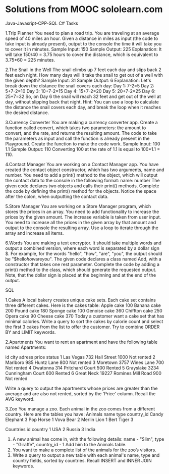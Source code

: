 # Solutions from MOOC sololearn.com 
Java-Javasript-CPP-SQL
C# Tasks

1.Trip Planner
You need to plan a road trip. You are traveling at an average speed of 40 miles an hour.
Given a distance in miles as input (the code to take input is already present), output to the console the time it will take you to cover it in minutes.
Sample Input:
150
Sample Output:
225
Explanation: It will take 150/40 = 3.75 hours to cover the distance, which is equivalent to 3.75*60 = 225 minutes.

2.The Snail in the Well
The snail climbs up 7 feet each day and slips back 2 feet each night.
How many days will it take the snail to get out of a well with the given depth?
Sample Input:
31
Sample Output:
6
Explanation: Let's break down the distance the snail covers each day:
Day 1: 7-2=5
Day 2: 5+7-2=10
Day 3: 10+7-2=15
Day 4: 15+7-2=20
Day 5: 20+7-2=25
Day 6: 25+7=32
So, on Day 6 the snail will reach 32 feet and get out of the well at day, without slipping back that night.
Hint: You can use a loop to calculate the distance the snail covers each day, and break the loop when it reaches the desired distance.

3.Currency Converter
You are making a currency converter app.
Create a function called convert, which takes two parameters: the amount to convert, and the rate, and returns the resulting amount.
The code to take the parameters as input and call the function is already present in the Playground.
Create the function to make the code work.
Sample Input:
100
1.1
Sample Output:
110
Converting 100 at the rate of 1.1 is equal to 100*1.1 = 110.

4.Contact Manager
You are working on a Contact Manager app.
You have created the contact object constructor, which has two arguments, name and number.
You need to add a print() method to the object, which will output the contact data to the console in the following format: name: number
The given code declares two objects and calls their print() methods. Complete the code by defining the print() method for the objects.
Notice the space after the colon, when outputting the contact data.

5.Store Manager
You are working on a Store Manager program, which stores the prices in an array.
You need to add functionality to increase the prices by the given amount.
The increase variable is taken from user input. You need to increase all the prices in the given array by that amount and output to the console the resulting array.
Use a loop to iterate through the array and increase all items.

6.Words
You are making a text encryptor. It should take multiple words and output a combined version, where each word is separated by a dollar sign $.
For example, for the words "hello", "how", "are", "you", the output should be "$hello$how$are$you$".
The given code declares a class named Add, with a constructor that takes one rest parameter.
Complete the code by adding a print() method to the class, which should generate the requested output.
Note, that the dollar sign is placed at the beginning and at the end of the output.

SQL

1.Cakes
A local bakery creates unique cake sets. Each cake set contains three different cakes.
Here is the cakes table:
Apple cake    100
Banana cake   200
Pound cake    180
Sponge cake   100
Genoise cake  360
Chiffton cake 250
Opera cake     90
Cheese cake   370
Тoday a customer want a cake set that has minimal calories.
Write a query to sort the cakes by calorie count and select the first 3 cakes from the list to offer the customer.
Try to combine ORDER BY and LIMIT keywords.

2.Apartments
You want to rent an apartment and have the following table named Apartments:

id    city    adress    price     status
1     Las Vegas  732 Hall Street 1000 Not rented
2 Marlboro    985 Huntz Lane          800 Not rented
3 Moretown    3757 Wines Lane         700 Not rented
4 Owatonna    314 Pritchard Court     500 Rented
5 Grayslake   3234 Cunningham Court   600 Rented
6 Great Neck  19227 Romines Mill Road 900 Not rented

Write a query to output the apartments whose prices are greater than the average and are also not rented, sorted by the 'Price' column.
Recall the AVG keyword.

3.Zoo
You manage a zoo. Each animal in the zoo comes from a different country. Here are the tables you have:
Animals
name   type     country_id
Candy  Elephant 3
Pop    Horse    1
Vova   Bear     2
Merlin Lion     1
Bert   Tiger    3

Countries
id  country
1   USA
2   Russia
3   India

1) A new animal has come in, with the following details:
name - "Slim", type - "Giraffe", country_id - 1
Add him to the Animals table.
2) You want to make a complete list of the animals for the zoo’s visitors. 
3) Write a query to output a new table with each animal's name, type and country fields, sorted by countries.
Recall INSERT and INNER JOIN keywords.
